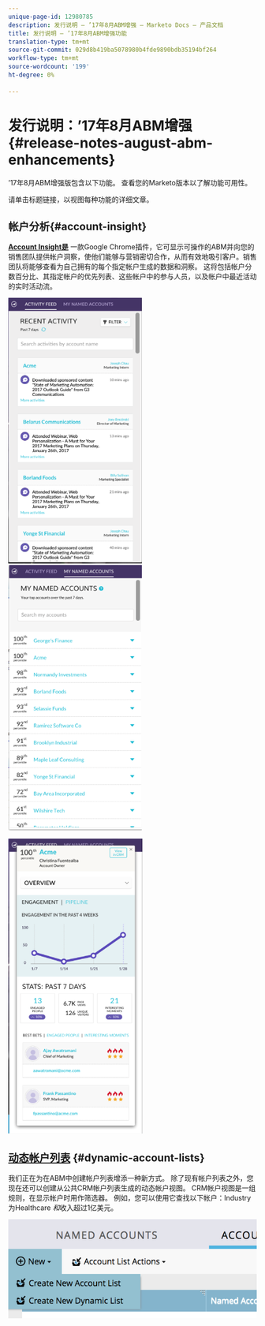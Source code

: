 ```yaml
---
unique-page-id: 12980785
description: 发行说明 — ’17年8月ABM增强 — Marketo Docs — 产品文档
title: 发行说明 — ’17年8月ABM增强功能
translation-type: tm+mt
source-git-commit: 029d8b419ba5078980b4fde9890bdb35194bf264
workflow-type: tm+mt
source-wordcount: '199'
ht-degree: 0%

---
```



# 发行说明：’17年8月ABM增强{#release-notes-august-abm-enhancements}

’17年8月ABM增强版包含以下功能。 查看您的Marketo版本以了解功能可用性。

请单击标题链接，以视图每种功能的详细文章。

## 帐户分析{#account-insight}

**[Account Insight是](/help/marketo/product-docs/account-based-marketing/setup-abm/account-insight-plug-in-overview.md)** 一款Google Chrome插件，它可显示可操作的ABM并向您的销售团队提供帐户洞察，使他们能够与营销密切合作，从而有效地吸引客户。销售团队将能够查看为自己拥有的每个指定帐户生成的数据和洞察。 这将包括帐户分数百分比、其指定帐户的优先列表、这些帐户中的参与人员，以及帐户中最近活动的实时活动流。

![](assets/image001.png) ![](assets/image002.png)

![](assets/image003.png)

## [动态帐户列表](/help/marketo/product-docs/account-based-marketing/target/account-lists.md) {#dynamic-account-lists}

我们正在为在ABM中创建帐户列表增添一种新方式。 除了现有帐户列表之外，您现在还可以创建从公共CRM帐户列表生成的动态帐户视图。 CRM帐户视图是一组规则，在显示帐户时用作筛选器。 例如，您可以使用它查找以下帐户：Industry为Healthcare _和_&#x200B;收入超过1亿美元。

![](assets/dynamic-account-list-menu-5b14-5d-copy.png)
